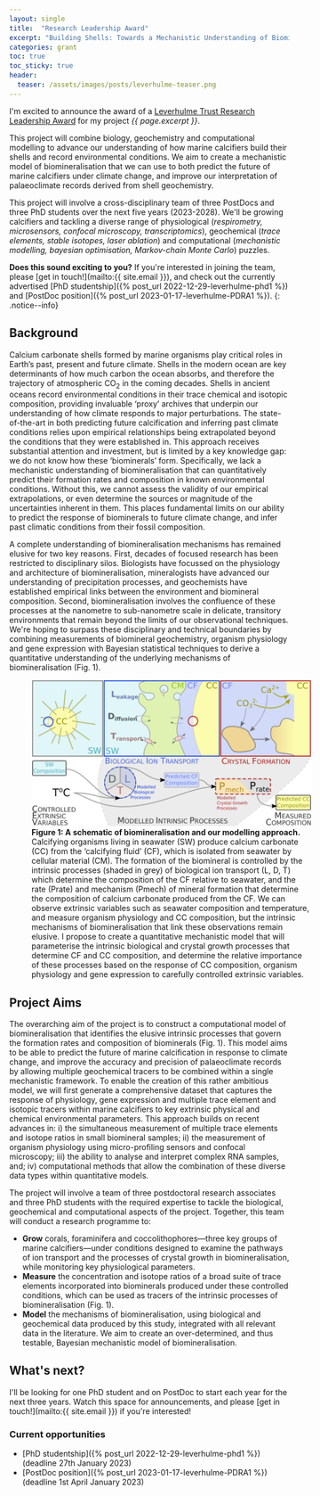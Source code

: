 ```yaml
---
layout: single
title:  "Research Leadership Award"
excerpt: "Building Shells: Towards a Mechanistic Understanding of Biomineralisation"
categories: grant
toc: true
toc_sticky: true
header:
  teaser: /assets/images/posts/leverhulme-teaser.png
---
```


I'm excited to announce the award of a [Leverhulme Trust Research Leadership Award](https://www.leverhulme.ac.uk/research-leadership-awards) for my project _{{ page.excerpt }}_.

This project will combine biology, geochemistry and computational modelling to advance our understanding of how marine calcifiers build their shells and record environmental conditions.
We aim to create a mechanistic model of biomineralisation that we can use to both predict the future of marine calcifiers under climate change, and improve our interpretation of palaeoclimate records derived from shell geochemistry.

This project will involve a cross-disciplinary team of three PostDocs and three PhD students over the next five years (2023-2028).
We'll be growing calcifiers and tackling a diverse range of physiological (_respirometry, microsensors, confocal microscopy, transcriptomics_), geochemical (_trace elements, stable isotopes, laser ablation_) and computational (_mechanistic modelling, bayesian optimisation, Markov-chain Monte Carlo_) puzzles.

**Does this sound exciting to you?** If you're interested in joining the team, please [get in touch!](mailto:{{ site.email }}), and check out the currently advertised [PhD studentship]({% post_url 2022-12-29-leverhulme-phd1 %}) and [PostDoc position]({% post_url 2023-01-17-leverhulme-PDRA1 %}).
{: .notice--info}

## Background

Calcium carbonate shells formed by marine organisms play critical roles in Earth’s past, present and future climate. Shells in the modern ocean are key determinants of how much carbon the ocean absorbs, and therefore the trajectory of atmospheric CO<sub>2</sub> in the coming decades. Shells in ancient oceans record environmental conditions in their trace chemical and isotopic composition, providing invaluable ‘proxy’ archives that underpin our understanding of how climate responds to major perturbations. The state-of-the-art in both predicting future calcification and inferring past climate conditions relies upon empirical relationships being extrapolated beyond the conditions that they were established in. This approach receives substantial attention and investment, but is limited by a key knowledge gap: we do not know how these ‘biominerals’ form. Specifically, we lack a mechanistic understanding of biomineralisation that can quantitatively predict their formation rates and composition in known environmental conditions. Without this, we cannot assess the validity of our empirical extrapolations, or even determine the sources or magnitude of the uncertainties inherent in them. This places fundamental limits on our ability to predict the response of biominerals to future climate change, and infer past climatic conditions from their fossil composition.

A complete understanding of biomineralisation mechanisms has remained elusive for two key reasons. First, decades of focused research has been restricted to disciplinary silos. Biologists have focussed on the physiology and architecture of biomineralisation, mineralogists have advanced our understanding of precipitation processes, and geochemists have established empirical links between the environment and biomineral composition. Second, biomineralisation involves the confluence of these processes at the nanometre to sub-nanometre scale in delicate, transitory environments that remain beyond the limits of our observational techniques. We're hoping to surpass these disciplinary and technical boundaries by combining measurements of biomineral geochemistry, organism physiology and gene expression with Bayesian statistical techniques to derive a quantitative understanding of the underlying mechanisms of biomineralisation (Fig. 1).

<figure style="width: 100%" class="align-center">
  <!-- <img src="{{ site.url }}{{ site.baseurl }}/assets/images/bio-Madi-coral.png" alt="Coral close-up"> -->
  <img src="/assets/images/posts/leverhulme-model.png" alt="A schematic of our modelling approach.">
  <figcaption> <strong>Figure 1: A schematic of biomineralisation and our modelling approach.</strong> Calcifying organisms living in seawater (SW) produce calcium carbonate (CC) from the ‘calcifying fluid’ (CF), which is isolated from seawater by cellular material (CM). The formation of the biomineral is controlled by the intrinsic processes (shaded in grey) of biological ion transport (L, D, T) which determine the composition of the CF relative to seawater, and the rate (Prate) and mechanism (Pmech) of mineral formation that determine the composition of calcium carbonate produced from the CF. We can observe extrinsic variables such as seawater composition and temperature, and measure organism physiology and CC composition, but the intrinsic mechanisms of biomineralisation that link these observations remain elusive. I propose to create a quantitative mechanistic model that will parameterise the intrinsic biological and crystal growth processes that determine CF and CC composition, and determine the relative importance of these processes based on the response of CC composition, organism physiology and gene expression to carefully controlled extrinsic variables.</figcaption>
</figure>

## Project Aims

The overarching aim of the project is to construct a computational model of biomineralisation that identifies the elusive intrinsic processes that govern the formation rates and composition of biominerals (Fig. 1). This model aims to be able to predict the future of marine calcification in response to climate change, and improve the accuracy and precision of palaeoclimate records by allowing multiple geochemical tracers to be combined within a single mechanistic framework. To enable the creation of this rather ambitious model, we will first generate a comprehensive dataset that captures the response of physiology, gene expression and multiple trace element and isotopic tracers within marine calcifiers to key extrinsic physical and chemical environmental parameters. This approach builds on recent advances in: i) the simultaneous measurement of multiple trace elements and isotope ratios in small biomineral samples; ii) the measurement of organism physiology using micro-profiling sensors and confocal microscopy; iii) the ability to analyse and interpret complex RNA samples, and; iv) computational methods that allow the combination of these diverse data types within quantitative models.

The project will involve a team of three postdoctoral research associates and three PhD students with the required expertise to tackle the biological, geochemical and computational aspects of the project. Together, this team will conduct a research programme to:

- **Grow** corals, foraminifera and coccolithophores—three key groups of marine calcifiers—under conditions designed to examine the pathways of ion transport and the processes of crystal growth in biomineralisation, while monitoring key physiological parameters.
- **Measure** the concentration and isotope ratios of a broad suite of trace elements incorporated into biominerals produced under these controlled conditions, which can be used as tracers of the intrinsic processes of biomineralisation (Fig. 1).
- **Model** the mechanisms of biomineralisation, using biological and geochemical data produced by this study, integrated with all relevant data in the literature. We aim to create an over-determined, and thus testable, Bayesian mechanistic model of biomineralisation.

## What's next?

I'll be looking for one PhD student and on PostDoc to start each year for the next three years. Watch this space for announcements, and please [get in touch!](mailto:{{ site.email }}) if you're interested!

### Current opportunities

- [PhD studentship]({% post_url 2022-12-29-leverhulme-phd1 %}) (deadline 27th January 2023)
- [PostDoc position]({% post_url 2023-01-17-leverhulme-PDRA1 %}) (deadline 1st April January 2023)
